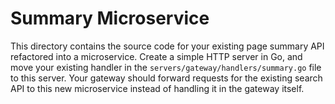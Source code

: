 # Summary Microservice

This directory contains the source code for your existing page summary API refactored into a microservice. Create a simple HTTP server in Go, and move your existing handler in the `servers/gateway/handlers/summary.go` file to this server. Your gateway should forward requests for the existing search API to this new microservice instead of handling it in the gateway itself.
